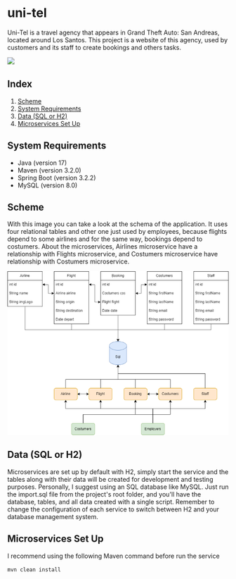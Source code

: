 # uni-tel
Uni-Tel is a travel agency that appears in Grand Theft Auto: San Andreas, located around Los Santos. This project is a website of this agency, used by customers and its staff to create bookings and others tasks.

![](https://static.wikia.nocookie.net/gtawiki/images/0/0d/Uni-Tel-GTASA-DowntownLosSantos.png/revision/latest/scale-to-width-down/1000?cb=20230215105048)

## Index
1. [Scheme](#scheme)
2. [System Requirements](#system-requirements)
3. [Data (SQL or H2)](#data-sql-or-h2)
4. [Microservices Set Up](#microservices-set-up)

## System Requirements
* Java (version 17)
* Maven (version 3.2.0)
* Spring Boot (version 3.2.2)
* MySQL (version 8.0)

## Scheme
With this image you can take a look at the schema of the application. It uses four relational tables and other one just used by employees, because flights depend to some airlines and for the same way, bookings depend to costumers. About the microservices, Airlines microservice have a relationship with Flights microservice, and Costumers microservice have relationship with Costumers microservice.

![scheme](img/scheme.png)

## Data (SQL or H2)
Microservices are set up by default with H2, simply start the service and the tables along with their data will be created for development and testing purposes. Personally, I suggest using an SQL database like MySQL. Just run the import.sql file from the project's root folder, and you'll have the database, tables, and all data created with a single script. Remember to change the configuration of each service to switch between H2 and your database management system.

## Microservices Set Up
I recommend using the following Maven command before run the service
```bash
mvn clean install
```